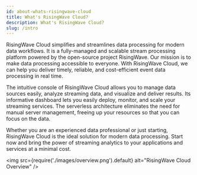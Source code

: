 ```yaml
---
id: about-whats-risingwave-cloud
title: What's RisingWave Cloud?
description: What's RisingWave Cloud?
slug: /intro
---
```


RisingWave Cloud simplifies and streamlines data processing for modern data workflows. It is a fully-managed and scalable stream processing platform powered by the open-source project RisingWave. Our mission is to make data processing accessible to everyone. With RisingWave Cloud, we can help you deliver timely, reliable, and cost-efficient event data processing in real time.

The intuitive console of RisingWave Cloud allows you to manage data sources easily, analyze streaming data, and visualize and deliver results. Its informative dashboard lets you easily deploy, monitor, and scale your streaming services. The serverless architecture eliminates the need for manual server management, freeing up your resources so that you can focus on the data.

Whether you are an experienced data professional or just starting, RisingWave Cloud is the ideal solution for modern data processing. Start now and bring the power of streaming analytics to your applications and services at a minimal cost.

<RollButton text="Quick start" cloud="quickstart" block/>
<p></p>

<img
src={require('./images/overview.png').default}
alt="RisingWave Cloud Overview"
/>
